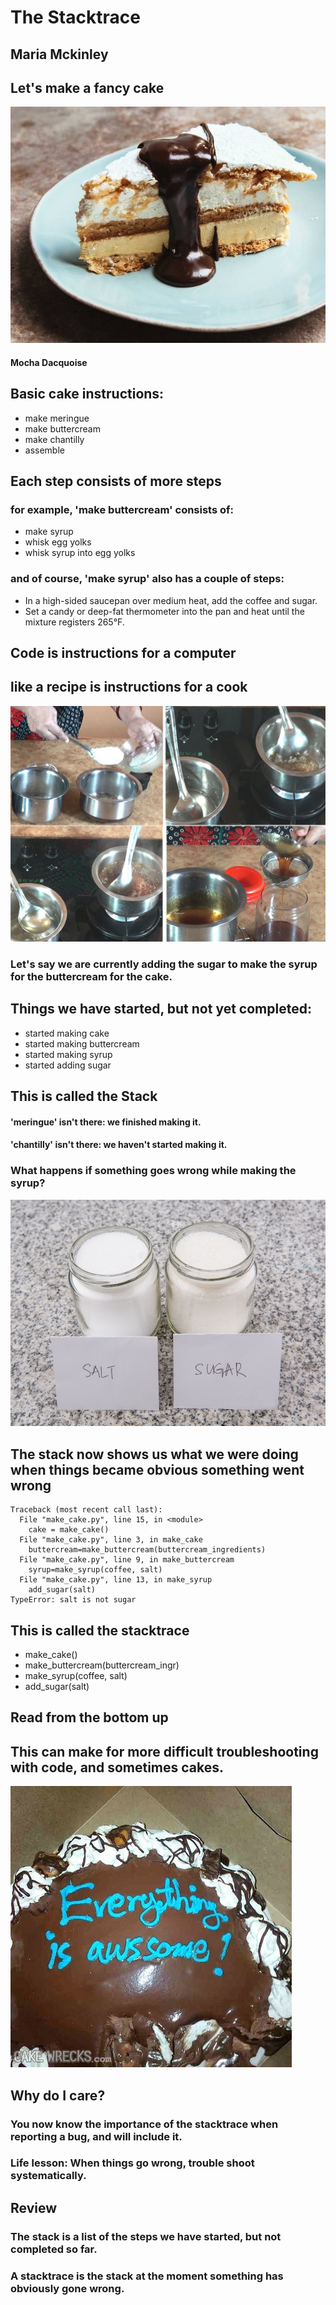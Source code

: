 # The Stacktrace

## Maria Mckinley



## Let's make a fancy cake
![alt text](assets/mocha-dacquoise.jpg "Mocha Dacquoise Cake")
#### Mocha Dacquoise




## Basic cake instructions:
* make meringue
* make buttercream
* make chantilly
* assemble




## Each step consists of more steps

### for example, 'make buttercream' consists of: <!-- .element: class="fragment" data-fragment-index="1" -->
* make syrup <!-- .element: class="fragment" data-fragment-index="2" -->
* whisk egg yolks <!-- .element: class="fragment" data-fragment-index="2" -->
* whisk syrup into egg yolks <!-- .element: class="fragment" data-fragment-index="2" -->




### and of course, 'make syrup' also has a couple of steps:
* In a high-sided saucepan over medium heat, add the coffee and sugar.
* Set a candy or deep-fat thermometer into the pan and heat until the mixture registers 265&deg;F.




## Code is instructions for a computer
## like a recipe is instructions for a cook




![alt text](assets/how-to-make-golden-syrup.jpg "https://nishamadhulika.com/en/788-homemade-golden-syrup.html")

### Let's say we are currently adding the sugar to make the syrup for the buttercream for the cake.




## Things we have started, but not yet completed:

* started making cake
* started making buttercream
* started making syrup
* started adding sugar

## This is called the Stack<!-- .element: class="fragment" data-fragment-index="1" -->

#### 'meringue' isn't there: we finished making it.<!-- .element: class="fragment" data-fragment-index="2" -->
#### 'chantilly' isn't there: we haven't started making it.<!-- .element: class="fragment" data-fragment-index="3" -->




### What happens if something goes wrong while making the syrup?

![alt text](assets/salt_sugar.jpg "Salt or Sugar")




## The stack now shows us what we were doing when things became obvious something went wrong

```
Traceback (most recent call last):
  File "make_cake.py", line 15, in <module>
    cake = make_cake()
  File "make_cake.py", line 3, in make_cake
    buttercream=make_buttercream(buttercream_ingredients)
  File "make_cake.py", line 9, in make_buttercream
    syrup=make_syrup(coffee, salt)
  File "make_cake.py", line 13, in make_syrup
    add_sugar(salt)
TypeError: salt is not sugar
```

## This is called the stacktrace <!-- .element: class="fragment" data-fragment-index="1" -->




* make_cake()
* make_buttercream(buttercream_ingr)
* make_syrup(coffee, salt)
* add_sugar(salt)

## Read from the bottom up




## This can make for more difficult troubleshooting with code, and sometimes cakes.




![alt text](assets/cakewreck.jpg "Awesome Cake")



## Why do I care?

### You now know the importance of the stacktrace when reporting a bug, and will include it.<!-- .element: class="fragment" data-fragment-index="0" -->

### Life lesson: When things go wrong, trouble shoot systematically.<!-- .element: class="fragment" data-fragment-index="1" -->




## Review

### The stack is a list of the steps we have started, but not completed so far.<!-- .element: class="fragment" data-fragment-index="0" -->

### A stacktrace is the stack at the moment something has obviously gone wrong.<!-- .element: class="fragment" data-fragment-index="1" -->
